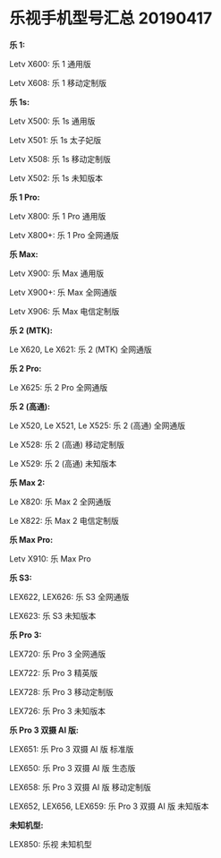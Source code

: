 # 乐视手机型号汇总 20190417

**乐 1:**

Letv X600: 乐 1 通用版

Letv X608: 乐 1 移动定制版

**乐 1s:**

Letv X500: 乐 1s 通用版

Letv X501: 乐 1s 太子妃版

Letv X508: 乐 1s 移动定制版

Letv X502: 乐 1s 未知版本

**乐 1 Pro:**

Letv X800: 乐 1 Pro 通用版

Letv X800+: 乐 1 Pro 全网通版

**乐 Max:**

Letv X900: 乐 Max 通用版

Letv X900+: 乐 Max 全网通版

Letv X906: 乐 Max 电信定制版

**乐 2 (MTK):**

Le X620, Le X621: 乐 2 (MTK) 全网通版

**乐 2 Pro:**

Le X625: 乐 2 Pro 全网通版

**乐 2 (高通):**

Le X520, Le X521, Le X525: 乐 2 (高通) 全网通版

Le X528: 乐 2 (高通) 移动定制版

Le X529: 乐 2 (高通) 未知版本

**乐 Max 2:**

Le X820: 乐 Max 2 全网通版

Le X822: 乐 Max 2 电信定制版

**乐 Max Pro:**

Letv X910: 乐 Max Pro

**乐 S3:**

LEX622, LEX626: 乐 S3 全网通版

LEX623: 乐 S3 未知版本

**乐 Pro 3:**

LEX720: 乐 Pro 3 全网通版

LEX722: 乐 Pro 3 精英版

LEX728: 乐 Pro 3 移动定制版

LEX726: 乐 Pro 3 未知版本

**乐 Pro 3 双摄 AI 版:**

LEX651: 乐 Pro 3 双摄 AI 版 标准版

LEX650: 乐 Pro 3 双摄 AI 版 生态版

LEX658: 乐 Pro 3 双摄 AI 版 移动定制版

LEX652, LEX656, LEX659: 乐 Pro 3 双摄 AI 版 未知版本

**未知机型:**

LEX850: 乐视 未知机型
